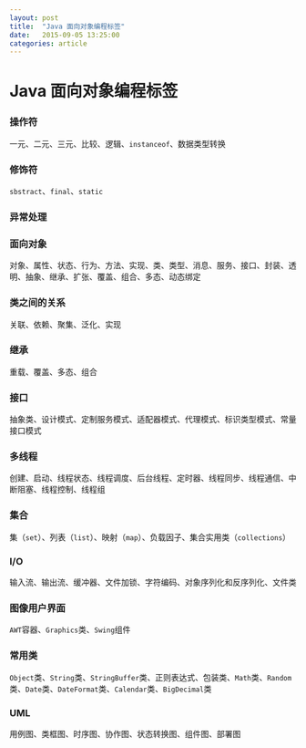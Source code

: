 ```yaml
---
layout: post
title:  "Java 面向对象编程标签"
date:   2015-09-05 13:25:00
categories: article
---
```


# Java 面向对象编程标签

### 操作符

一元、二元、三元、比较、逻辑、`instanceof`、数据类型转换

### 修饰符

`sbstract`、`final`、`static`

### 异常处理

### 面向对象

对象、属性、状态、行为、方法、实现、类、类型、消息、服务、接口、封装、透明、抽象、继承、扩张、覆盖、组合、多态、动态绑定

### 类之间的关系

关联、依赖、聚集、泛化、实现

### 继承

重载、覆盖、多态、组合

### 接口

抽象类、设计模式、定制服务模式、适配器模式、代理模式、标识类型模式、常量接口模式

### 多线程

创建、启动、线程状态、线程调度、后台线程、定时器、线程同步、线程通信、中断阻塞、线程控制、线程组

### 集合

集（`set`）、列表（`list`）、映射（`map`）、负载因子、集合实用类（`collections`）

### I/O

输入流、输出流、缓冲器、文件加锁、字符编码、对象序列化和反序列化、文件类

### 图像用户界面

`AWT`容器、`Graphics`类、`Swing`组件

### 常用类

`Object`类、`String`类、`StringBuffer`类、正则表达式、包装类、`Math`类、`Random`类、`Date`类、`DateFormat`类、`Calendar`类、`BigDecimal`类

### UML

用例图、类框图、时序图、协作图、状态转换图、组件图、部署图